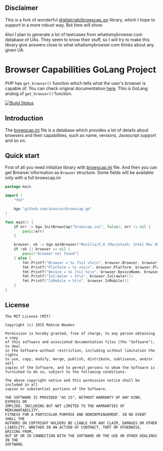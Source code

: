 ## Disclaimer

This is a fork of wonderful [digitalcrab/browscap_go](https://github.com/digitalcrab/browscap_go) library, which I hope to support in a more robust way. But time will show.

Also I plan to generate a lot of testcases from whatismybrowser.com database of UAs. They seem to know their stuff, so I will try to make this library give answers close to what whatismybrowser.com thinks about any given UA.

# Browser Capabilities GoLang Project

PHP has `get_browser()` function which tells what the user's browser is capable of.
You can check original documentation [here](http://php.net/get_browser). 
This is GoLang analog of `get_browser()` function.

[![Build Status](https://secure.travis-ci.org/digitalcrab/browscap_go.png?branch=master)](http://travis-ci.org/digitalcrab/browscap_go)

## Introduction

The [browscap.ini](http://browscap.org/) file is a database which provides a lot of details about 
browsers and their capabilities, such as name, versions, Javascript support and so on.

## Quick start

First of all you need initialize library with [browscap.ini](http://browscap.org/) file. 
And then you can get Browser information as `Browser` structure.
Some fields will be available only with a full browscap.ini

```go
package main

import (
	"fmt"

	bgo "github.com/skaurus/browscap_go"
)

func main() {
	if err := bgo.InitBrowsCap("browscap.ini", false); err != nil {
		panic(err)
	}

	browser, ok := bgo.GetBrowser("Mozilla/5.0 (Macintosh; Intel Mac OS X 10_10_0) AppleWebKit/537.36 (KHTML, like Gecko) Chrome/37.0.2062.120 Safari/537.36")
	if !ok || browser == nil {
    	panic("Browser not found")
	} else {
    	fmt.Printf("Browser = %s [%s] v%s\n", browser.Browser, browser.BrowserType, browser.BrowserVersion)
    	fmt.Printf("Platform = %s v%s\n", browser.Platform, browser.PlatformVersion)
    	fmt.Printf("Device = %s [%s] %s\n", browser.DeviceName, browser.DeviceType, browser.DeviceBrandName)
    	fmt.Printf("IsCrawler = %t\n", browser.IsCrawler())
    	fmt.Printf("IsMobile = %t\n", browser.IsMobile())
	}
}
```

## License

```
The MIT License (MIT)

Copyright (c) 2015 Maksim Naumov

Permission is hereby granted, free of charge, to any person obtaining a copy
of this software and associated documentation files (the "Software"), to deal
in the Software without restriction, including without limitation the rights
to use, copy, modify, merge, publish, distribute, sublicense, and/or sell
copies of the Software, and to permit persons to whom the Software is
furnished to do so, subject to the following conditions:

The above copyright notice and this permission notice shall be included in all
copies or substantial portions of the Software.

THE SOFTWARE IS PROVIDED "AS IS", WITHOUT WARRANTY OF ANY KIND, EXPRESS OR
IMPLIED, INCLUDING BUT NOT LIMITED TO THE WARRANTIES OF MERCHANTABILITY,
FITNESS FOR A PARTICULAR PURPOSE AND NONINFRINGEMENT. IN NO EVENT SHALL THE
AUTHORS OR COPYRIGHT HOLDERS BE LIABLE FOR ANY CLAIM, DAMAGES OR OTHER
LIABILITY, WHETHER IN AN ACTION OF CONTRACT, TORT OR OTHERWISE, ARISING FROM,
OUT OF OR IN CONNECTION WITH THE SOFTWARE OR THE USE OR OTHER DEALINGS IN THE
SOFTWARE.
```
